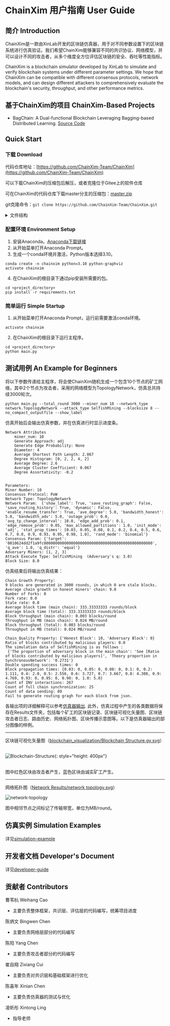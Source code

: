 # ChainXim 用户指南 User Guide

## 简介 Introduction

ChainXim是一款由XinLab开发的区块链仿真器，用于对不同参数设置下的区块链系统进行仿真验证。我们希望ChainXim能够兼容不同的共识协议、网络模型，并可以设计不同的攻击者，从多个维度全方位评估区块链的安全、吞吐等性能指标。

ChainXim is a blockchain simulator developed by XinLab to simulate and verify blockchain systems under different parameter settings. We hope that ChainXim can be compatible with different consensus protocols, network models, and can design different attackers to comprehensively evaluate the blockchain's security, throughput, and other performance metrics.

## 基于ChainXim的项目 ChainXim-Based Projects

- BagChain: A Dual-functional Blockchain Leveraging Bagging-based Distributed Learning. [Source Code](https://github.com/czxdev/BagChain)


## Quick Start
### 下载 Download

代码仓库地址：[https://github.com/ChainXim-Team/ChainXim](https://github.com/ChainXim-Team/ChainXim)

可以下载ChainXim的压缩包后解压，或者克隆位于Gitee上的软件仓库

可在ChainXim的代码仓库下载master分支的压缩包：[master.zip](https://github.com/ChainXim-Team/ChainXim/archive/refs/heads/master.zip)

git克隆命令：`git clone https://github.com/ChainXim-Team/ChainXim.git`

<details markdown>
<summary> 文件结构 </summary>

压缩包解压后或软件仓库克隆后的文件结构如下：

```
chain-xim
    ├── Attack.py
    ├── Environment.py
    ├── README.md
    ├── data
    │   ├── __init__.py
    │   ├── block.py
    │   ├── chain.py
    │   └── message.py
    ├── consensus
    │   ├── __init__.py
    │   ├── consensus_abc.py
    │   └── pow.py
    ├── errors.py
    ├── external.py
    ├── functions.py
    ├── global_var.py
    ├── main.py
    ├── miner
    │   ├── __init__.py
    │   ├── _consts.py
    │   ├── miner.py.py
    │   ├── network_interface
    │       ├── nic_abc.py
    │       ├── nic_with_tp.py
    │       └── nic_without_tp.py
    ├── network
    │   ├── __init__.py
    │   ├── adhoc.py
    │   ├── deterprop.py
    │   ├── network_abc.py
    │   ├── stochprop.py
    │   ├── synchronous.py
    │   ├── topology.py
    │   ├── topolpgy.csv
    │   ├── topolpgy_coo.csv
    │   └── topology_eclipse_sample.csv
    └── system_config.ini
```

| 文件或目录 | 功能描述 | 
| -------- | -------- |
| main\.py  | 仿真器主程序 |
| system_config\.ini | 配置文件 |
| README.md | 用户文档 |
| environment\.py | 环境类与相关函数 |
| miner/ | 存放矿工类与网络接口 |
| data/ | 存放Mesage、BlockHead、Block、Chain类与相关函数 |
| consensus/ | 存放抽象共识类、PoW类与相关函数的目录 |
| network/ | 存放多种网络类的目录 |
| attack/ | 攻击者类与相关函数 |
| functions\.py | 包含计算哈希（SHA256）在内的一些函数 |
| external\.py | 一些用于统计区块链指标的外部函数 |
| errors\.py | 错误类，用于在仿真器中抛出错误 |
| global_var\.py | 存放全局变量 |

</details>

### 配置环境 Environment Setup
1. 安装Anaconda。[Anaconda下载链接](https://www.anaconda.com/download)
2. 从开始菜单打开Anaconda Prompt。
3. 生成一个conda环境并激活，Python版本选择3.10。
```
conda create -n chainxim python=3.10 python-graphviz
activate chainxim
```
4. 在ChainXim的根目录下通过pip安装所需要的包。
```
cd <project_directory>
pip install -r requirements.txt
```

### 简单运行 Simple Startup
1. 从开始菜单打开Anaconda Prompt，运行前需要激活conda环境。
```
activate chainxim
```
2. 在ChainXim的根目录下运行主程序。
```
cd <project_directory>
python main.py
```


## 测试用例 An Example for Beginners
将以下参数传递给主程序，将会使ChainXim随机生成一个包含10个节点的矿工网络，其中2个节点为攻击者，采用的网络模型为TopologyNetwork，仿真总共持续3000轮次。
```
python main.py --total_round 3000 --miner_num 10 --network_type network.TopologyNetwork --attack_type SelfishMining --blocksize 8 --no_compact_outputfile --show_label
```
仿真开始后会输出仿真参数，并在仿真进行时显示进度条。
```
Network Attributes
    miner_num: 10
    Generate Approach: adj
    Generate Edge Probability: None
    Diameter: 4
    Average Shortest Path Length: 2.067
    Degree Histogram: [0, 2, 2, 4, 2]
    Average Degree: 2.6
    Average Cluster Coefficient: 0.067
    Degree Assortativity: -0.2


Parameters:
Miner Number: 10 
Consensus Protocol: PoW 
Network Type: TopologyNetwork 
Network Param:  {'show_label': True, 'save_routing_graph': False, 'save_routing_history': True, 'dynamic': False, 'enable_resume_transfer': True, 'ave_degree': 5.0, 'bandwidth_honest': 5.0, 'bandwidth_adv': 5.0, 'outage_prob': 0.0, 'avg_tp_change_interval': 10.0, 'edge_add_prob': 0.1, 'edge_remove_prob': 0.05, 'max_allowed_partitions': 1.0, 'init_mode': 'adj', 'stat_prop_times': [0.03, 0.05, 0.08, 0.1, 0.2, 0.4, 0.5, 0.6, 0.7, 0.8, 0.9, 0.93, 0.95, 0.98, 1.0], 'rand_mode': 'binomial'} 
Consensus Param: {'target': '0010624dd2f1a9fc000000000000000000000000000000000000000000000000', 'q_ave': 1.0, 'q_distr': 'equal'} 
Adversary Miners: [1, 2, 3] 
Attack Execute Type: SelfishMining  (Adversary's q: 3.0) 
Block Size: 8.0
```
仿真结束后将输出仿真结果：

```
Chain Growth Property:
9 blocks are generated in 3000 rounds, in which 0 are stale blocks.
Average chain growth in honest miners' chain: 9.0
Number of Forks: 0
Fork rate: 0.0
Stale rate: 0.0
Average block time (main chain): 333.33333333 rounds/block
Average block time (total): 333.33333333 rounds/block
Block throughput (main chain): 0.003 blocks/round
Throughput in MB (main chain): 0.024 MB/round
Block throughput (total): 0.003 blocks/round
Throughput in MB (total): 0.024 MB/round

Chain_Quality Property: {'Honest Block': 10, 'Adversary Block': 0}
Ratio of blocks contributed by malicious players: 0.0
The simulation data of SelfishMining is as follows :
 {'The proportion of adversary block in the main chain': 'See [Ratio of blocks contributed by malicious players]', 'Theory proportion in SynchronousNetwork': '0.2731'}
Double spending success times: 0
Block propagation times: {0.03: 0, 0.05: 0, 0.08: 0, 0.1: 0, 0.2: 1.111, 0.4: 2.0, 0.5: 2.556, 0.6: 3.727, 0.7: 3.667, 0.8: 4.308, 0.9: 4.769, 0.93: 0, 0.95: 0, 0.98: 0, 1.0: 5.0}
Count of INV interactions: 267
Count of full chain synchronization: 25
Count of data sending: 89
Fail to generate routing gragh for each block from json.
```

各输出项的详细解释可以参考[仿真器输出](developer-guide.zh.md#仿真器输出-Simulator-Output). 此外，仿真过程中产生的各类数据将保存在Results文件夹，包括每个矿工的区块链记录、区块链可视化矢量图、区块链攻击者日志、路由历史、网络拓扑图、区块传播示意图等。以下是仿真器输出的部分图像的样例。

-----
区块链可视化矢量图（[blockchain_visualization/Blockchain Structure.gv.svg](doc/Blockchain-Structure.svg)）
<br><br/>

![Blockchain-Structure](doc/Blockchain-Structure.svg){: style="height: 400px"}
<br><br/>

图中红色区块由攻击者产生，蓝色区块由诚实矿工产生。

-----
网络拓扑图（[Network Results/network topology.svg](doc/network-topology.svg)）

![network-topology](doc/network-topology.svg)

图中相邻节点之间标记了传输带宽，单位为MB/round。


## 仿真实例 Simulation Examples
详见[simulation-example](simulation-example.zh.md)


## 开发者文档 Developer's Document
详见[developer-guide](developer-guide.zh.md)


## 贡献者 Contributors
曹苇杭 Weihang Cao

* 主要负责整体框架，共识层、评估层的代码编写，统筹项目进度   

陈炳文 Bingwen Chen

* 主要负责网络层部分的代码编写  

陈阳 Yang Chen

* 主要负责攻击者部分的代码编写  

崔自翔 Zixiang Cui

* 主要负责对共识层和基础框架进行优化   

陈喜年 Xinian Chen

* 主要负责仿真器的测试与优化   

凌昕彤 Xintong Ling

* 指导老师
